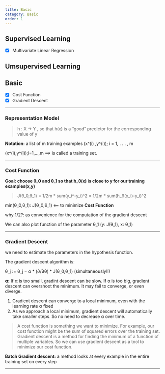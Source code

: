 ```yaml
---
title: Basic
category: Basic
order: 1
---
```


## Supervised Learning

- [x] Multivariate Linear Regression


## Umsupervised Learning



## Basic

- [x] Cost Function
- [x] Gradient Descent

---

### Representation Model

> h : X → Y , so that h(x) is a “good” predictor for the corresponding value of y

**Notation:**
a list of m training examples (x^(i) ,y^(i)); i = 1, . . . , m

(x^(i),y^(i));i=1,...,m  ==> is called a training set. 

---

### Cost Function

**Goal: choose θ_0 and θ_1 so that h_θ(x) is close to y for our training examples(x,y)**

> J(θ_0,θ_1) = 1/2m * sum(y_i^-y_i)^2 = 1/2m * sum(h_θ(x_i)-y_i)^2

min(θ_0,θ_1): J(θ_0,θ_1) <== to minimize **Cost Function**

why 1/2?: as convenience for the computation of the gradient descent

We can also plot function of the parameter θ_1 (y: J(θ_1), x: θ_1)

---

### Gradient Descent

we need to estimate the parameters in the hypothesis function.

The gradient descent algorithm is:

θ_j := θ_j − α * (∂/∂θ) *  J(θ_0,θ_1) (simultaneously!!)

**α:** If α is too small, gradint descent can be slow. If α is too big, gradient descent can overshoot the minimum. It may fail to converge, or even diverge.
1. Gradient descent can converge to a local minimum, even with the learning rate α fixed
2. As we approach a local minimum, gradient descent will automatically take smaller steps. So no need to decrease α over time.

>A cost function is something we want to minimize. For example, our cost function might be the sum of squared errors over the training set. Gradient descent is a method for finding the minimum of a function of multiple variables. So we can use gradient descent as a tool to minimize our cost function.

**Batch Gradient descent:** a method looks at every example in the entire training set on every step

---




